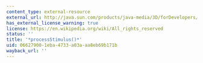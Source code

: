 ```yaml
---
content_type: external-resource
external_url: http://java.sun.com/products/java-media/3D/forDevelopers/J3D_1_2_API/j3dapi/javax/media/j3d/Behavior.html#processStimulus%28java.util.Enumeration%29
has_external_license_warning: true
license: https://en.wikipedia.org/wiki/All_rights_reserved
status: ''
title: '*processStimulus()*'
uid: 06627900-1eba-4733-a03a-aa8eb69b171b
wayback_url: ''
---
```

